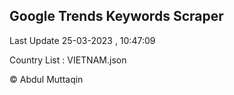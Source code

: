 

## Google Trends Keywords Scraper 
 
Last Update 25-03-2023 , 10:47:09

Country List :
VIETNAM.json



© Abdul Muttaqin 
